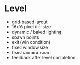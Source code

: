 # Level

- grid-based layout
- 16x16 pixel tile-size
- dynamic / baked lighting
- spawn points
- exit (win condition)
- fixed window size 
- fixed camera zoom
- feedback after level completion 